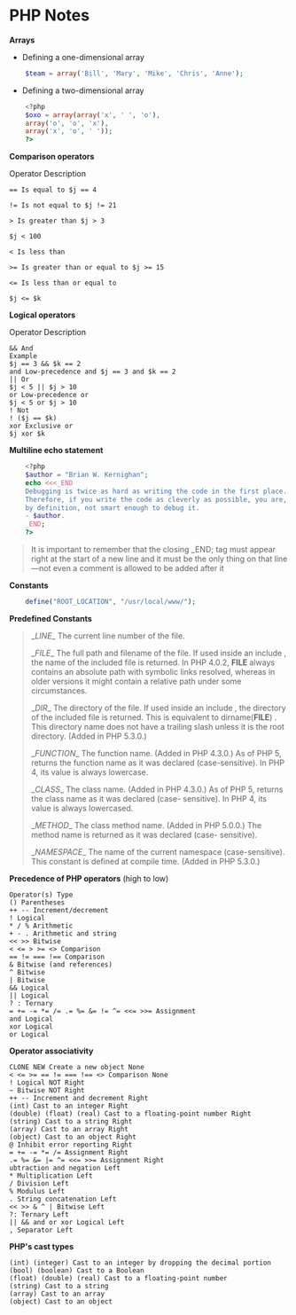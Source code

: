 PHP Notes 
=========

**Arrays**

* Defining a one-dimensional array
```php
    $team = array('Bill', 'Mary', 'Mike', 'Chris', 'Anne');
```

* Defining a two-dimensional array
```php
    <?php
    $oxo = array(array('x', ' ', 'o'),
    array('o', 'o', 'x'),
    array('x', 'o', ' '));
    ?>
```

**Comparison operators**

Operator Description

    == Is equal to $j == 4
    
    != Is not equal to $j != 21
    
    > Is greater than $j > 3
    
    $j < 100
    
    < Is less than
    
    >= Is greater than or equal to $j >= 15
    
    <= Is less than or equal to
    
    $j <= $k
    


**Logical operators**

Operator Description

    && And
    Example
    $j == 3 && $k == 2
    and Low-precedence and $j == 3 and $k == 2
    || Or
    $j < 5 || $j > 10
    or Low-precedence or
    $j < 5 or $j > 10
    ! Not
    ! ($j == $k)
    xor Exclusive or
    $j xor $k


**Multiline echo statement**
```php
    <?php
    $author = "Brian W. Kernighan";
    echo <<<_END
    Debugging is twice as hard as writing the code in the first place.
    Therefore, if you write the code as cleverly as possible, you are,
    by definition, not smart enough to debug it.
    - $author.
    _END;
    ?>
```
> It is important to remember that the closing _END; tag must appear right at the start
> of a new line and it must be the only thing on that line—not even a comment is
> allowed to be added after it


**Constants**

```php
    define("ROOT_LOCATION", "/usr/local/www/");
```

**Predefined Constants**

> \__LINE__ The current line number of the file.
> 
> \__FILE__ The full path and filename of the file. If used inside an include , the name of the included file is
> returned. In PHP 4.0.2, __FILE__ always contains an absolute path with symbolic links resolved,
> whereas in older versions it might contain a relative path under some circumstances.
> 
> \__DIR__ The directory of the file. If used inside an include , the directory of the included file is returned. This
> is equivalent to dirname(__FILE__) . This directory name does not have a trailing slash unless it is
> the root directory. (Added in PHP 5.3.0.)
> 
> \__FUNCTION__ The function name. (Added in PHP 4.3.0.) As of PHP 5, returns the function name as it was declared
> (case-sensitive). In PHP 4, its value is always lowercase.
> 
> \__CLASS__ The class name. (Added in PHP 4.3.0.) As of PHP 5, returns the class name as it was declared (case-
> sensitive). In PHP 4, its value is always lowercased.
> 
> \__METHOD__ The class method name. (Added in PHP 5.0.0.) The method name is returned as it was declared (case-
> sensitive).
> 
> \__NAMESPACE__ The name of the current namespace (case-sensitive). This constant is defined at compile time. (Added in
> PHP 5.3.0.)

**Precedence of PHP operators** (high to low)

    Operator(s) Type
    () Parentheses
    ++ -- Increment/decrement
    ! Logical
    * / % Arithmetic
    + - . Arithmetic and string
    << >> Bitwise
    < <= > >= <> Comparison
    == != === !== Comparison
    & Bitwise (and references)
    ^ Bitwise
    | Bitwise
    && Logical
    || Logical
    ? : Ternary
    = += -= *= /= .= %= &= != ^= <<= >>= Assignment
    and Logical
    xor Logical
    or Logical


**Operator associativity**

    CLONE NEW Create a new object None
    < <= >= == != === !== <> Comparison None
    ! Logical NOT Right
    ~ Bitwise NOT Right
    ++ -- Increment and decrement Right
    (int) Cast to an integer Right
    (double) (float) (real) Cast to a floating-point number Right
    (string) Cast to a string Right
    (array) Cast to an array Right
    (object) Cast to an object Right
    @ Inhibit error reporting Right
    = += -= *= /= Assignment Right
    .= %= &= |= ^= <<= >>= Assignment Right
    ubtraction and negation Left
    * Multiplication Left
    / Division Left
    % Modulus Left
    . String concatenation Left
    << >> & ^ | Bitwise Left
    ?: Ternary Left
    || && and or xor Logical Left
    , Separator Left




**PHP's cast types**

    (int) (integer) Cast to an integer by dropping the decimal portion
    (bool) (boolean) Cast to a Boolean
    (float) (double) (real) Cast to a floating-point number
    (string) Cast to a string
    (array) Cast to an array
    (object) Cast to an object



